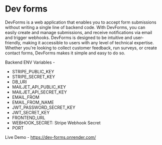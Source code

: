 
# Dev forms

DevForms is a web application that enables you to accept form submissions without writing a single line of backend code. With DevForms, you can easily create and manage submissions, and receive notifications via email and trigger webhooks. DevForms is designed to be intuitive and user-friendly, making it accessible to users with any level of technical expertise. Whether you're looking to collect customer feedback, run surveys, or create contact forms, DevForms makes it simple and easy to do so.

Backend ENV Variables -

- STRIPE_PUBLIC_KEY
- STRIPE_SECRET_KEY
- DB_URI
- MAILJET_API_PUBLIC_KEY
- MAILJET_API_SECRET_KEY
- EMAIL_FROM
- EMAIL_FROM_NAME
- JWT_PASSWORD_SECRET_KEY
- JWT_SECRET_KEY
- FRONTEND_URL
- WEBHOOK_SECRET: Stripe Webhook Secret
- PORT


Live Demo - https://dev-forms.onrender.com/
